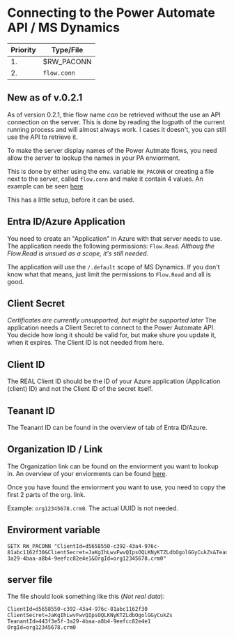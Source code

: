 # Connecting to the Power Automate API / MS Dynamics
| Priority | Type/File   |
| -------- | ----------- |
| 1.       | $RW_PACONN  |
| 2.       | `flow.conn` |

## New as of v.0.2.1
As of version 0.2.1, thie flow name *can* be retrieved without the use an API connection on the server. 
This is done by reading the logpath of the current running process and will almost always work. I cases it doesn't, 
you can still use the API to retrieve it.  

To make the server display names of the Power Autmate flows, you need allow the server to lookup the names in your PA enviorment. 

This is done by either using the env. variable `RW_PACONN` or creating a file next to the server, called `flow.conn` and make it contain 4 values. An example can be seen [here](#server-file)

This has a little setup, before it can be used.


## Entra ID/Azure Application
You need to create an "Application" in Azure with that server needs to use. The application needs the following permissions: `Flow.Read`.
*Althoug the Flow.Read is unsued as a scope, it's still needed.*

The application will use the `/.default` scope of MS Dynamics. If you don't know what that means, just limit the permissions to `Flow.Read` and all is good.

## Client Secret
*Certificates are currently unsupported, but might be supported later*
The application needs a Client Secret to connect to the Power Automate API. You decide how long it should be valid for, but make shure you update it, when it expires. The Client ID is not needed from here.

## Client ID
The REAL Client ID should be the ID of your Azure application (Application (client) ID) and not the Client ID of the secret itself.

## Teanant ID
The Teanant ID can be found in the overview of tab of Entra ID/Azure.

## Organization ID / Link
The Organization link can be found on the enviorment you want to lookup in. An overview of your enviorments can be found [here](https://admin.powerplatform.microsoft.com/environments).

Once you have found the enviorment you want to use, you need to copy the first 2 parts of the org. link.

Example: `org12345678.crm0`. The actual UUID is not needed.

## Envirorment variable
```Batch
SETX RW_PACONN "ClientId=d5658550-c392-43a4-976c-81abc1162f30&ClientSecret=JaKgIhLwvFwvQIpsOQLKNyKTZLdbOgolGGyCukZs&TeanantId=443f3e5f-3a29-4baa-a8b4-9eefcc82e4e1&OrgId=org12345678.crm0"
```

## server file
The file should look something like this (*Not real data*):
```batch
ClientId=d5658550-c392-43a4-976c-81abc1162f30
ClientSecret=JaKgIhLwvFwvQIpsOQLKNyKTZLdbOgolGGyCukZs
TeanantId=443f3e5f-3a29-4baa-a8b4-9eefcc82e4e1
OrgId=org12345678.crm0
```